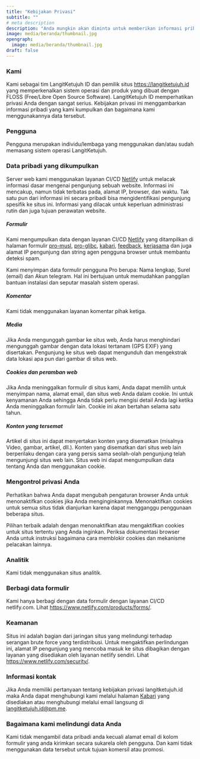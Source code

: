 ```yaml
---
title: "Kebijakan Privasi"
subtitle: ""
# meta description
description: "Anda mungkin akan diminta untuk memberikan informasi pribadi yang berhubungan dengan Layanan L7, tujuannya untuk kemudahan menghubungi dan mengenali."
image: media/beranda/thumbnail.jpg
opengraph:
  image: media/beranda/thumbnail.jpg
draft: false
---
```


### Kami

Kami sebagai tim LangitKetujuh ID dan pemilik situs https://langitketujuh.id yang memperkenalkan sistem operasi dan produk yang dibuat dengan FLOSS (Free/Libre Open Source Software). LangitKetujuh ID memperhatikan privasi Anda dengan sangat serius. Kebijakan privasi ini menggambarkan informasi pribadi yang kami kumpulkan dan bagaimana kami menggunakannya data tersebut.

### Pengguna

Pengguna merupakan individu/lembaga yang menggunakan dan/atau sudah memasang sistem operasi LangitKetujuh.

### Data pribadi yang dikumpulkan

Server web kami menggunakan layanan CI/CD [Netlify](https://netlify.com) untuk melacak informasi dasar mengenai pengunjung sebuah website. Informasi ini mencakup, namun tidak terbatas pada, alamat IP, browser, dan waktu. Tak satu pun dari informasi ini secara pribadi bisa mengidentifikasi pengunjung spesifik ke situs ini. Informasi yang dilacak untuk keperluan administrasi rutin dan juga tujuan perawatan website.

  ##### Formulir

  Kami mengumpulkan data dengan layanan CI/CD [Netlify](https://netlify.com) yang ditampilkan di halaman formulir [pro-musl](/pro-musl), [pro-glibc](/pro-glibc), [kabari](/kabari), [feedback](/feedback), [kerjasama](/kerjasama) dan juga alamat IP pengunjung dan string agen pengguna browser untuk membantu deteksi spam.

  Kami menyimpan data formulir pengguna Pro berupa: Nama lengkap, Surel (email) dan Akun telegram. Hal ini bertujuan untuk memudahkan panggilan bantuan instalasi dan seputar masalah sistem operasi.

  ##### Komentar

  Kami tidak menggunakan layanan komentar pihak ketiga. 

  ##### Media

  Jika Anda mengunggah gambar ke situs web, Anda harus menghindari mengunggah gambar dengan data lokasi tertanam (GPS EXIF) yang disertakan. Pengunjung ke situs web dapat mengunduh dan mengekstrak data lokasi apa pun dari gambar di situs web.

  ##### Cookies dan peramban web

  Jika Anda meninggalkan formulir di situs kami, Anda dapat memilih untuk menyimpan nama, alamat email, dan situs web Anda dalam cookie. Ini untuk kenyamanan Anda sehingga Anda tidak perlu mengisi detail Anda lagi ketika Anda meninggalkan formulir lain. Cookie ini akan bertahan selama satu tahun.

  ##### Konten yang tersemat

  Artikel di situs ini dapat menyertakan konten yang disematkan (misalnya Video, gambar, artikel, dll.). Konten yang disematkan dari situs web lain berperilaku dengan cara yang persis sama seolah-olah pengunjung telah mengunjungi situs web lain. Situs web ini dapat mengumpulkan data tentang Anda dan menggunakan cookie.

### Mengontrol privasi Anda

Perhatikan bahwa Anda dapat mengubah pengaturan browser Anda untuk menonaktifkan cookies jika Anda menginginkannya. Menonaktifkan cookies untuk semua situs tidak dianjurkan karena dapat mengganggu penggunaan beberapa situs.

Pilihan terbaik adalah dengan menonaktifkan atau mengaktifkan cookies untuk situs tertentu yang Anda inginkan. Periksa dokumentasi browser Anda untuk instruksi bagaimana cara memblokir cookies dan mekanisme pelacakan lainnya.

### Analitik

Kami tidak menggunakan situs analitik.

### Berbagi data formulir

Kami hanya berbagi dengan data formulir dengan layanan CI/CD netlify.com. Lihat https://www.netlify.com/products/forms/.

### Keamanan

Situs ini adalah bagian dari jaringan situs yang melindungi terhadap serangan brute force yang terdistribusi. Untuk mengaktifkan perlindungan ini, alamat IP pengunjung yang mencoba masuk ke situs dibagikan dengan layanan yang disediakan oleh layanan netlify sendiri. Lihat https://www.netlify.com/security/.

### Informasi kontak

Jika Anda memiliki pertanyaan tentang kebijakan privasi langitketujuh.id maka Anda dapat menghubungi kami melalui halaman [Kabari](/kabari) yang disediakan atau menghubungi melalui email langsung di [langitketujuh.id@pm.me](mailto:langitketujuh.id@pm.me).

### Bagaimana kami melindungi data Anda

Kami tidak mengambil data pribadi anda kecuali alamat email di kolom formulir yang anda kirimkan secara sukarela oleh pengguna. Dan kami tidak menggunakan data tersebut untuk tujuan komersil atau promosi.
